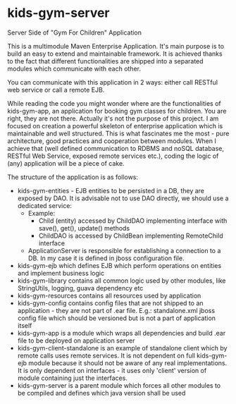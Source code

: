 # kids-gym-server
Server Side of "Gym For Children" Application

This is a multimodule Maven Enterprise Application. It's main purpose is to build an easy to extend and maintainable framework.
It is achieved thanks to the fact that different functionalities are shipped into a separated modules which communicate with each other.

You can communicate with this application in 2 ways: either call RESTful web service or call a remote EJB.

While reading the code you might wonder where are the functionalities of kids-gym-app, an application for booking gym classes for children.
You are right, they are not there. Actually it's not the purpose of this project.
I am focused on creation a powerful skeleton of enterprise application which is maintainable and well structured. This is what fascinates me the most - pure architecture, good practices and cooperation between modules. When I achieve that (well defined communication to RDBMS and noSQL database, RESTful Web Service, exposed remote services etc.), coding the logic of (any) application will be a piece of cake.

The structure of the application is as follows:
-  kids-gym-entities - EJB entities to be persisted in a DB, they are exposed by DAO. It is advisable not to use DAO directly, we should use a dedicated service:
	- Example:
		- Child (entity) accessed by ChildDAO implementing interface with save(), get(), update() methods
		- ChildDAO is accessed by ChildBean implementing RemoteChild interface
	- ApplicationServer is responsible for establishing a connection to a DB. In my case it is defined in jboss configuration file.
- kids-gym-ejb which defines EJB which perform operations on entities and implement business logic
- kids-gym-library contains all common logic used by other modules, like StringUtils, logging, guava dependency etc 
- kids-gym-resources contains all resources used by application
- kids-gym-config contains config files that are not shipped to an application - they are not part of .ear file. E.g.: standalone.xml jboss config file which should be versioned but is not a part of application itself
- kids-gym-app is a module which wraps all dependencies and build .ear file to be deployed on application server
- kids-gym-client-standalone is an example of standalone client which by remote calls uses remote services. It is not dependent on full kids-gym-ejb module because it should not be aware of any real implementations. It is only dependent on interfaces - it uses only 'client' version of module containing just the interfaces.
- kids-gym-server is a parent module which forces all other modules to be compiled and defines which java version shall be used